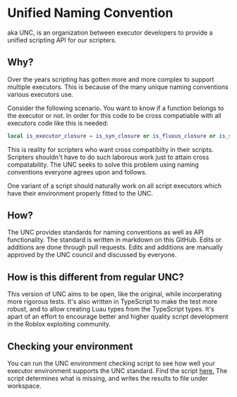 # Unified Naming Convention
aka UNC, is an organization between executor developers to provide a unified scripting API for our scripters.

## Why?
Over the years scripting has gotten more and more complex to support multiple executors. This is because of the many unique naming conventions various executors use.

Consider the following scenario. You want to know if a function belongs to the executor or not. In order for this code to be cross compatiable with all executors code like this is needed:
```lua
local is_executor_closure = is_syn_closure or is_fluxus_closure or is_sentinel_closure or is_krnl_closure or is_proto_closure or is_calamari_closure or is_electron_closure or is_elysian_closure
```
This is reality for scripters who want cross compatibilty in their scripts. Scripters shouldn't have to do such laborous work just to attain cross compatability. The UNC seeks to solve this problem using naming conventions everyone agrees upon and follows.

One variant of a script should naturally work on all script executors which have their environment properly fitted to the UNC. 

## How?
The UNC provides standards for naming conventions as well as API functionality. The standard is written in markdown on this GitHub. Edits or additions are done through pull requests. Edits and additions are manually approved by the UNC council and discussed by everyone.

## How is this different from regular UNC?

This version of UNC aims to be open, like the original, while incorperating more rigorous tests. It's also written in TypeScript to make the test more robust, and to allow creating Luau types from the TypeScript types. It's apart of an effort to encourage better and higher quality script development in the Roblox exploiting community.

## Checking your environment

You can run the UNC environment checking script to see how well your executor environment supports the UNC standard. Find the script [here.](./dist/init.lua) The script determines what is missing, and writes the results to file under workspace.